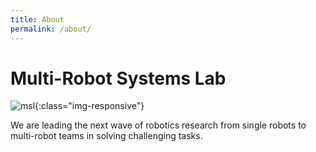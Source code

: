 ```yaml
---
title: About
permalink: /about/
---
```


# Multi-Robot Systems Lab

![msl]({{site.url}}/images/projects/msl_herd-4.jpg){:class="img-responsive"}

We are leading the next wave of robotics research from single robots to multi-robot teams in solving challenging tasks.
